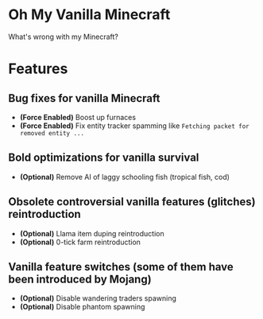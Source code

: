 # Oh My Vanilla Minecraft

What's wrong with my Minecraft?

# Features

## Bug fixes for vanilla Minecraft

- **(Force Enabled)** Boost up furnaces
- **(Force Enabled)** Fix entity tracker spamming like `Fetching packet for removed entity ...`

## Bold optimizations for vanilla survival

- **(Optional)** Remove AI of laggy schooling fish (tropical fish, cod)

## Obsolete controversial vanilla features (glitches) reintroduction

- **(Optional)** Llama item duping reintroduction
- **(Optional)** 0-tick farm reintroduction

## Vanilla feature switches (some of them have been introduced by Mojang)

- **(Optional)** Disable wandering traders spawning
- **(Optional)** Disable phantom spawning